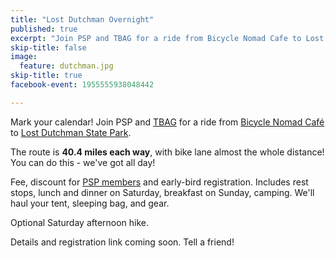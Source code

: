 ```yaml
---
title: "Lost Dutchman Overnight"
published: true
excerpt: "Join PSP and TBAG for a ride from Bicycle Nomad Cafe to Lost Dutchman State Park."
skip-title: false
image:
  feature: dutchman.jpg
skip-title: true
facebook-event: 1955555938048442

---
```


Mark your calendar! Join PSP and [TBAG](http://www.biketempe.org/) for a ride from [Bicycle Nomad Café](http://www.thevelo.com/cafe.html) to [Lost Dutchman State Park](https://azstateparks.com/lost-dutchman/).

The route is **40.4 miles each way**, with bike lane almost the whole distance! You can do this - we've got all day!

Fee, discount for [PSP members](/support) and early-bird registration. Includes rest stops, lunch and dinner on Saturday, breakfast on Sunday, camping. We'll haul your tent, sleeping bag, and gear.

Optional Saturday afternoon hike.

Details and registration link coming soon. Tell a friend!
